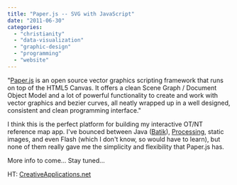 ```yaml
---
title: "Paper.js -- SVG with JavaScript"
date: "2011-06-30"
categories: 
  - "christianity"
  - "data-visualization"
  - "graphic-design"
  - "programming"
  - "website"
---
```


"[Paper.js](http://paperjs.org) is an open source vector graphics scripting framework that runs on top of the HTML5 Canvas. It offers a clean Scene Graph / Document Object Model and a lot of powerful functionality to create and work with vector graphics and bezier curves, all neatly wrapped up in a well designed, consistent and clean programming interface."

I think this is the perfect platform for building my interactive OT/NT reference map app. I've bounced between Java ([Batik](http://xmlgraphics.apache.org/batik/)), [Processing](http://processing.org/), static images, and even Flash (which I don't know, so would have to learn), but none of them really gave me the simplicity and flexibility that Paper.js has.

More info to come... Stay tuned...

HT: [CreativeApplications.net](http://www.creativeapplications.net/scripts/paper-js-scripts/)
